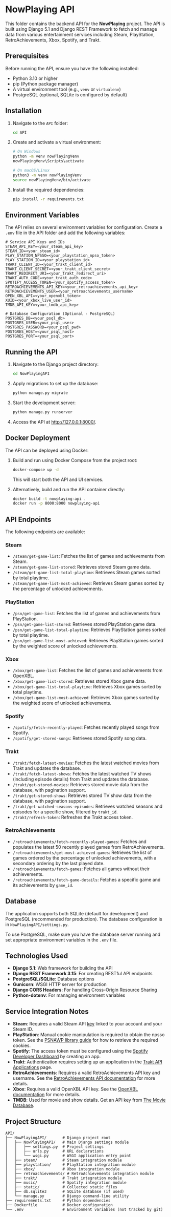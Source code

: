# NowPlaying API

This folder contains the backend API for the **NowPlaying** project. The API is built using Django 5.1 and Django REST Framework to fetch and manage data from various entertainment services including Steam, PlayStation, RetroAchievements, Xbox, Spotify, and Trakt.

## Prerequisites

Before running the API, ensure you have the following installed:

- Python 3.10 or higher
- pip (Python package manager)
- A virtual environment tool (e.g., `venv` or `virtualenv`)
- PostgreSQL (optional, SQLite is configured by default)

## Installation

1. Navigate to the `API` folder:

   ```bash
   cd API
   ```

2. Create and activate a virtual environment:

   ```bash
   # On Windows
   python -m venv nowPlayingVenv
   nowPlayingVenv\Scripts\activate
   
   # On macOS/Linux
   python3 -m venv nowPlayingVenv
   source nowPlayingVenv/bin/activate
   ```

3. Install the required dependencies:

   ```bash
   pip install -r requirements.txt
   ```

## Environment Variables

The API relies on several environment variables for configuration. Create a `.env` file in the API folder and add the following variables:

```env
# Service API Keys and IDs
STEAM_API_KEY=<your_steam_api_key>
STEAM_ID=<your_steam_id>
PLAY_STATION_NPSSO=<your_playstation_npso_token>
PLAY_STATION_ID=<your_playstation_id>
TRAKT_CLIENT_ID=<your_trakt_client_id>
TRAKT_CLIENT_SECRET=<your_trakt_client_secret>
TRAKT_REDIRECT_URI=<your_trakt_redirect_uri>
TRAKT_AUTH_CODE=<your_trakt_auth_code>
SPOTIFY_ACCESS_TOKEN=<your_spotify_access_token>
RETROACHIEVEMENTS_API_KEY=<your_retroachievements_api_key>
RETROACHIEVEMENTS_USER=<your_retroachievements_username>
OPEN_XBL_API=<your_openxbl_token>
XUID=<your_xbox_live_user_id>
TMDB_API_KEY=<your_tmdb_api_key>

# Database Configuration (Optional - PostgreSQL)
POSTGRES_DB=<your_psql_db>
POSTGRES_USER=<your_psql_user>
POSTGRES_PASSWORD=<your_psql_pwd>
POSTGRES_HOST=<your_psql_host>
POSTGRES_PORT=<your_psql_port>
```

## Running the API

1. Navigate to the Django project directory:

   ```bash
   cd NowPlayingAPI
   ```

2. Apply migrations to set up the database:

   ```bash
   python manage.py migrate
   ```

3. Start the development server:

   ```bash
   python manage.py runserver
   ```

4. Access the API at <http://127.0.0.1:8000/>.

## Docker Deployment

The API can be deployed using Docker:

1. Build and run using Docker Compose from the project root:

   ```bash
   docker-compose up -d
   ```

   This will start both the API and UI services.

2. Alternatively, build and run the API container directly:

   ```bash
   docker build -t nowplaying-api .
   docker run -p 8000:8000 nowplaying-api
   ```

## API Endpoints

The following endpoints are available:

### Steam

- `/steam/get-game-list`: Fetches the list of games and achievements from Steam.
- `/steam/get-game-list-stored`: Retrieves stored Steam game data.
- `/steam/get-game-list-total-playtime`: Retrieves Steam games sorted by total playtime.
- `/steam/get-game-list-most-achieved`: Retrieves Steam games sorted by the percentage of unlocked achievements.

### PlayStation

- `/psn/get-game-list`: Fetches the list of games and achievements from PlayStation.
- `/psn/get-game-list-stored`: Retrieves stored PlayStation game data.
- `/psn/get-game-list-total-playtime`: Retrieves PlayStation games sorted by total playtime.
- `/psn/get-game-list-most-achieved`: Retrieves PlayStation games sorted by the weighted score of unlocked achievements.

### Xbox

- `/xbox/get-game-list`: Fetches the list of games and achievements from OpenXBL.
- `/xbox/get-game-list-stored`: Retrieves stored Xbox game data.
- `/xbox/get-game-list-total-playtime`: Retrieves Xbox games sorted by total playtime.
- `/xbox/get-game-list-most-achieved`: Retrieves Xbox games sorted by the weighted score of unlocked achievements.

### Spotify

- `/spotify/fetch-recently-played`: Fetches recently played songs from Spotify.
- `/spotify/get-stored-songs`: Retrieves stored Spotify song data.

### Trakt

- `/trakt/fetch-latest-movies`: Fetches the latest watched movies from Trakt and updates the database.
- `/trakt/fetch-latest-shows`: Fetches the latest watched TV shows (including episode details) from Trakt and updates the database.
- `/trakt/get-stored-movies`: Retrieves stored movie data from the database, with pagination support.
- `/trakt/get-stored-shows`: Retrieves stored TV show data from the database, with pagination support.
- `/trakt/get-watched-seasons-episodes`: Retrieves watched seasons and episodes for a specific show, filtered by `trakt_id`.
- `/trakt/refresh-token`: Refreshes the Trakt access token.

### RetroAchievements

- `/retroachievements/fetch-recently-played-games`: Fetches and populates the latest 50 recently played games from RetroAchievements.
- `/retroachievements/get-most-achieved-games`: Retrieves the list of games ordered by the percentage of unlocked achievements, with a secondary ordering by the last played date.
- `/retroachievements/fetch-games`: Fetches all games without their achievements.
- `/retroachievements/fetch-game-details`: Fetches a specific game and its achievements by `game_id`.

## Database

The application supports both SQLite (default for development) and PostgreSQL (recommended for production). The database configuration is in `NowPlayingAPI/settings.py`.

To use PostgreSQL, make sure you have the database server running and set appropriate environment variables in the `.env` file.

## Technologies Used

- **Django 5.1**: Web framework for building the API
- **Django REST Framework 3.15**: For creating RESTful API endpoints
- **PostgreSQL/SQLite**: Database options
- **Gunicorn**: WSGI HTTP server for production
- **Django CORS Headers**: For handling Cross-Origin Resource Sharing
- **Python-dotenv**: For managing environment variables

## Service Integration Notes

- **Steam**: Requires a valid Steam API [key](https://steamcommunity.com/dev/apikey) linked to your account and your Steam ID.
- **PlayStation**: Manual cookie manipulation is required to obtain the npsso token. See the [PSNAWP library guide](https://github.com/isFakeAccount/psnawp) for how to retrieve the required cookies.
- **Spotify**: The access token must be configured using the [Spotify Developer Dashboard](https://developer.spotify.com/dashboard) by creating an app.
- **Trakt**: Authentication requires setting up an application in the [Trakt API Applications](https://trakt.tv/oauth/applications) page.
- **RetroAchievements**: Requires a valid RetroAchievements API key and username. See the [RetroAchievements API documentation](https://retroachievements.org) for more details.
- **Xbox**: Requires a valid OpenXBL API key. See the [OpenXBL documentation](https://xbl.io/docs) for more details.
- **TMDB**: Used for movie and show details. Get an API key from [The Movie Database](https://www.themoviedb.org/documentation/api).

## Project Structure

```plaintext
API/
├── NowPlayingAPI/       # Django project root
│   ├── NowPlayingAPI/   # Main Django settings module
│   │   ├── settings.py  # Project settings
│   │   ├── urls.py      # URL declarations
│   │   └── wsgi.py      # WSGI application entry point
│   ├── steam/           # Steam integration module
│   ├── playstation/     # PlayStation integration module
│   ├── xbox/            # Xbox integration module
│   ├── retroachievements/ # RetroAchievements integration module
│   ├── trakt/           # Trakt integration module
│   ├── music/           # Spotify integration module
│   ├── static/          # Collected static files
│   ├── db.sqlite3       # SQLite database (if used)
│   └── manage.py        # Django command-line utility
├── requirements.txt     # Python dependencies
├── Dockerfile           # Docker configuration
└── .env                 # Environment variables (not tracked by git)
```
